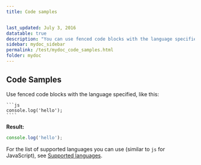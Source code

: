 ```yaml
---
title: Code samples


last_updated: July 3, 2016
datatable: true
description: "You can use fenced code blocks with the language specified after the first set of backtick fences."
sidebar: mydoc_sidebar
permalink: /test/mydoc_code_samples.html
folder: mydoc
---
```


## Code Samples

Use fenced code blocks with the language specified, like this:

    ```js
    console.log('hello');
    ````

**Result:**

```js
console.log('hello');
```

For the list of supported languages you can use (similar to `js` for JavaScript), see [Supported languages](https://github.com/jneen/rouge/wiki/list-of-supported-languages-and-lexers).
